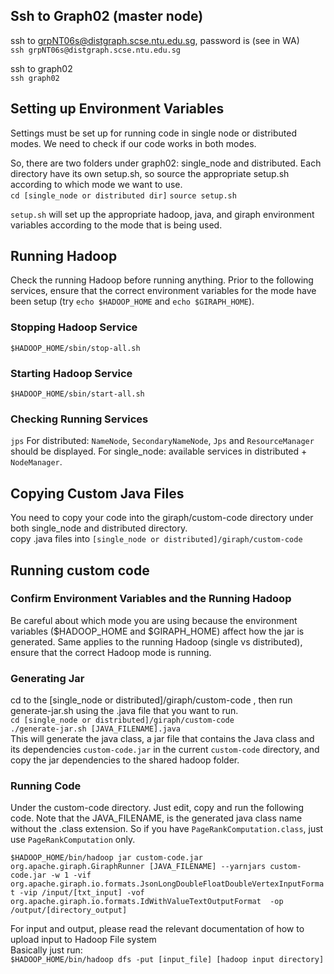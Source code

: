 ## Ssh to Graph02 (master node)
  ssh to grpNT06s@distgraph.scse.ntu.edu.sg, password is (see in WA)  
  `ssh grpNT06s@distgraph.scse.ntu.edu.sg`  
  
  ssh to graph02  
  `ssh graph02`  
  
## Setting up Environment Variables
Settings must be set up for running code in single node or distributed modes. We need to check if our code works in both modes.  


So, there are two folders under graph02: single_node and distributed. Each directory have its own setup.sh, so source the appropriate setup.sh according to which mode we want to use.  
`cd [single_node or distributed dir]`
`source setup.sh`
  
`setup.sh` will set up the appropriate hadoop, java, and giraph environment variables according to the mode that is being used.   

## Running Hadoop 
Check the running Hadoop before running anything. Prior to the following services, ensure that the correct environment variables for the mode have been setup (try `echo $HADOOP_HOME` and `echo $GIRAPH_HOME`).

### Stopping Hadoop Service
`$HADOOP_HOME/sbin/stop-all.sh`  

### Starting Hadoop Service
`$HADOOP_HOME/sbin/start-all.sh`  

### Checking Running Services
`jps`
For distributed: `NameNode`, `SecondaryNameNode`, `Jps` and `ResourceManager` should be displayed.
For single_node: available services in distributed + `NodeManager`.

## Copying Custom Java Files
You need to copy your code into the giraph/custom-code directory under both single_node and distributed directory.   
copy .java files into `[single_node or distributed]/giraph/custom-code`
  
## Running custom code
### Confirm Environment Variables and the Running Hadoop
Be careful about which mode you are using because the environment variables ($HADOOP_HOME and $GIRAPH_HOME) affect how the jar is generated. Same applies to the running Hadoop (single vs distributed), ensure that the correct Hadoop mode is running.
    
### Generating Jar  
  cd to the [single_node or distributed]/giraph/custom-code , then run generate-jar.sh using the .java file that you want to run.  
  `cd [single_node or distributed]/giraph/custom-code`  
  `./generate-jar.sh [JAVA_FILENAME].java`  
  This will generate the java class, a jar file that contains the Java class and its dependencies `custom-code.jar` in the current `custom-code` directory, and copy the jar dependencies to the shared hadoop folder.  
    
### Running Code  
  Under the custom-code directory. Just edit, copy and run the following code. Note that the JAVA_FILENAME, is the generated java class name without the .class extension. So if you have `PageRankComputation.class`, just use `PageRankComputation` only.
  
  `$HADOOP_HOME/bin/hadoop jar custom-code.jar org.apache.giraph.GiraphRunner [JAVA_FILENAME] --yarnjars custom-code.jar -w 1 -vif org.apache.giraph.io.formats.JsonLongDoubleFloatDoubleVertexInputFormat -vip /input/[txt_input] -vof org.apache.giraph.io.formats.IdWithValueTextOutputFormat  -op /output/[directory_output]`  
  
  For input and output, please read the relevant documentation of how to upload input to Hadoop File system  
  Basically just run:  
  `$HADOOP_HOME/bin/hadoop dfs -put [input_file] [hadoop input directory]`  
